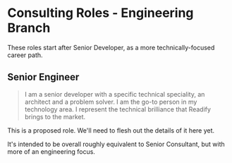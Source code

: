 # Consulting Roles - Engineering Branch

These roles start after Senior Developer, as a more technically-focused career path.

## Senior Engineer
> I am a senior developer with a specific technical speciality, an architect and a problem solver. I am the go-to person in my technology area. I represent the technical brilliance that Readify brings to the market.

This is a proposed role. We'll need to flesh out the details of it here yet.

It's intended to be overall roughly equivalent to Senior Consultant, but with more of an engineering focus.
